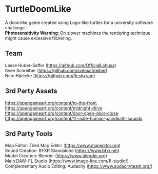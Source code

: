 # TurtleDoomLike
A doomlike game created using Logo-like turtles for a university software challenge.  
**Photosensitivity Warning**: On slower machines the rendering technique might cause excessive flickering.

## Team
Lasse Huber-Saffer (https://github.com/OfficialLahusa)  
Sven Schreiber (https://github.com/svenschreiber)  
Nico Hädicke (https://github.com/Reshxram)  

## 3rd Party Assets
https://opengameart.org/content/to-the-front
https://opengameart.org/content/midnight-drive  
https://opengameart.org/content/door-open-door-close  
https://opengameart.org/content/11-male-human-paindeath-sounds  

## 3rd Party Tools
Map Editor: Tiled Map Editor (https://www.mapeditor.org)  
Sound Creation: BFXR Standalone (https://www.bfxr.net)  
Model Creation: Blender (https://www.blender.org)  
Main DAW: FL Studio (https://www.image-line.com/fl-studio/)  
Complementary Audio Editing: Audacity (https://www.audacityteam.org/)  